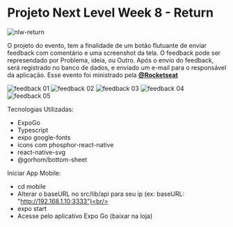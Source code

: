 # Projeto Next Level Week 8 - Return

![nlw-return](https://user-images.githubusercontent.com/54412289/167441675-afc0a10c-8385-475f-9c2e-dd373a7171f3.png)


O projeto do evento, tem a finalidade de um botão flutuante de enviar feedback com comentário e uma screenshot da tela. O feedback pode ser represendado por Problema, ideia, ou Outro.
Após o envio do feedback, será registrado no banco de dados, e enviado um e-mail para o responsável da aplicação.
Esse evento foi ministrado pela **[@Rocketseat](https://github.com/Rocketseat)**

![feedback 01](https://user-images.githubusercontent.com/54412289/167441327-d19c3f39-e99d-4656-ad75-11b3d60d0fdb.jpeg)
![feedback 02](https://user-images.githubusercontent.com/54412289/167441343-ebce97a9-b4c1-4806-b0dd-bce72a609400.jpeg)
![feedback 03](https://user-images.githubusercontent.com/54412289/167441356-af561734-7173-4162-a7c9-035ee1cc6e35.jpeg)
![feedback 04](https://user-images.githubusercontent.com/54412289/167441374-efd2d851-c89f-4fae-8253-aba26065f83c.jpeg)
![feedback 05](https://user-images.githubusercontent.com/54412289/167441381-01ff53c0-7c69-42e1-a3f7-ca92d451b4c5.jpeg)

Tecnologias Utilizadas: <br/>

* ExpoGo<br/>
* Typescript<br/>
* expo google-fonts<br/>
* icons com phosphor-react-native<br/>
* react-native-svg<br/>
* @gorhom/bottom-sheet<br/>


Iniciar App Mobile:<br/>
* cd mobile<br/>
* Alterar o baseURL no src/lib/api para seu ip (ex: baseURL: "http://192.168.1.10:3333")<br/>
* expo start<br/>
* Acesse pelo aplicativo Expo Go (baixar na loja)<br/>
